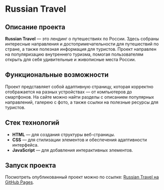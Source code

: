 # Russian Travel

## Описание проекта
**Russian Travel** — это лендинг о путешествиях по России. Здесь собраны интересные направления и достопримечательности для путешествий по стране, а также полезная информация для туристов. Проект направлен на популяризацию внутреннего туризма, помогая пользователям открыть для себя удивительные и живописные места России.

## Функциональные возможности
Проект представляет собой адаптивную страницу, которая корректно отображается на разных устройствах — от компьютеров до смартфонов. На сайте можно найти разделы с описанием популярных направлений, галерею с фото, а также ссылки на полезные ресурсы для туристов.

## Стек технологий
- **HTML** — для создания структуры веб-страницы.
- **CSS** — для стилизации элементов и обеспечения адаптивности интерфейса.
- **JavaScript** — для добавления интерактивных элементов.

## Запуск проекта
Посмотреть опубликованный проект можно по ссылке: [Russian Travel на GitHub Pages](https://gozerov.github.io/prac3/).